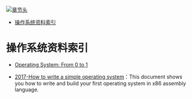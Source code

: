 [![章节头](https://parg.co/UGo)](https://parg.co/b4z) 
 - [操作系统资料索引](#%E6%93%8D%E4%BD%9C%E7%B3%BB%E7%BB%9F%E8%B5%84%E6%96%99%E7%B4%A2%E5%BC%95) 

# 操作系统资料索引

- [Operating System: From 0 to 1](https://github.com/tuhdo/os01)


- [2017-How to write a simple operating system](http://mikeos.sourceforge.net/write-your-own-os.html)：This document shows you how to write and build your first operating system in x86 assembly language.